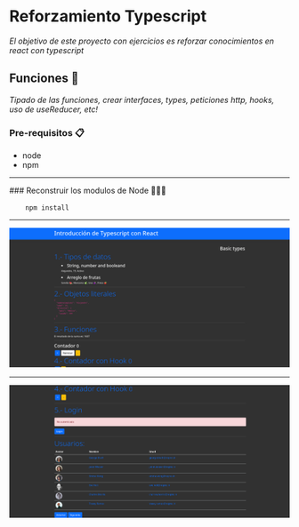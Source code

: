 # Reforzamiento Typescript

_El objetivo de este proyecto con ejercicios es reforzar conocimientos en react con typescript_

## Funciones 🚀

_Tipado de las funciones, crear interfaces, types, peticiones http, hooks, uso de useReducer, etc!_

### Pre-requisitos 📋

- node
- npm

<hr>
### Reconstruir los modulos de Node 👷🏾‍♂️

```
    npm install
```

<hr>
<img src="public/muestra.png" alt="muestra">
<hr>
<img src="public/muestra2.png" alt="muestra">
